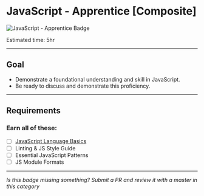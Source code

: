 # JavaScript - Apprentice [Composite]

![JavaScript - Apprentice Badge](../img/badges/javascript-apprentice-md.png "JavaScript Apprentice badge")

Estimated time: 5hr

-----


## Goal
- Demonstrate a foundational understanding and skill in JavaScript.
- Be ready to discuss and demonstrate this proficiency.


-----


## Requirements

### Earn all of these:
  - [ ] [JavaScript Language Basics](_micro_javascript-language-basics.md)
  - [ ] Linting & JS Style Guide
  - [ ] Essential JavaScript Patterns
  - [ ] JS Module Formats

<!-- ### Once above are met, then earn 1 of these: -->


-----

  *Is this badge missing something? Submit a PR and review it with a master in this category*
